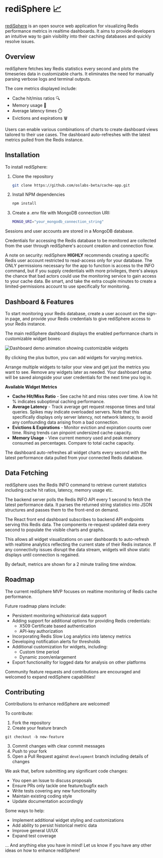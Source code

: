 # rediSphere 📈

[rediSphere](http://redisphere.com) is an open source web application for visualizing Redis performance metrics in realtime dashboards. It aims to provide developers an intuitive way to gain visibility into their caching databases and quickly resolve issues.

## Overview

rediSphere fetches key Redis statistics every second and plots the timeseries data in customizable charts. It eliminates the need for manually parsing verbose logs and terminal outputs.

The core metrics displayed include:

- Cache hit/miss ratios 🔍
- Memory usage 💾
- Average latency times ⏱️
- Evictions and expirations 🗑️

Users can enable various combinations of charts to create dashboard views tailored to their use cases. The dashboard auto-refreshes with the latest metrics pulled from the Redis instance.

## Installation

To install rediSphere:

1. Clone the repository

   ```bash
   git clone https://github.com/oslabs-beta/cache-app.git
   ```

2. Install NPM dependencies

   ```bash
   npm install
   ```

3. Create a .env file with MongoDB connection URI:

   ```bash
   MONGO_URI="your_mongodb_connection_string"
   ```

Sessions and user accounts are stored in a MongoDB database.

Credentials for accessing the Redis database to be monitored are collected from the user through rediSphere's account creation and connection flow.

A note on security: rediSphere **HIGHLY** recommends creating a specific Redis user account restricted to read-access only for your database. The ONLY permissions necessary for the app to function is access to the INFO command, but if you supply credentials with more privileges, there's always the chance that bad actors could use the monitoring service to gain access to your cache data. Be smart, and take the extra couple minutes to create a limited-permissions account to use specifically for monitoring.

## Dashboard & Features

To start monitoring your Redis database, create a user account on the sign-in page, and provide your Redis credentials to give rediSphere access to your Redis instance.

The main rediSphere dashboard displays the enabled performance charts in customizable widget boxes:

![Dashboard demo animation showing customizable widgets](http://redisphere.com/build/46419e73d9fcc27c5504bc0271ccd9e2.gif)

By clicking the plus button, you can add widgets for varying metrics.

Arrange multiple widgets to tailor your view and get just the metrics you want to see. Remove any widgets later as needed. Your dashboard setup will be saved alongside your user credentials for the next time you log in.

**Available Widget Metrics**

- **Cache Hit/Miss Ratio** - See cache hit and miss rates over time. A low hit % indicates suboptimal caching performance.
- **Average Latency** - Track average get request response times and total queries. Spikes may indicate overloaded servers. Note that this specifically displays only server latency, not network latency, to avoid any confounding data arising from a bad connection.
- **Evictions & Expirations** - Monitor eviction and expiration counts over time. Rising trends can pinpoint undersized cache capacity.
- **Memory Usage** - View current memory used and peak memory consumed as percentages. Compare to total cache capacity.

The dashboard auto-refreshes all widget charts every second with the latest performance data pulled from your connected Redis database.

## Data Fetching

rediSphere uses the Redis INFO command to retrieve current statistics including cache hit ratios, latency, memory usage etc.

The backend server polls the Redis INFO API every 1 second to fetch the latest performance data. It parses the returned string statistics into JSON structures and passes them to the front-end on demand.

The React front end dashboard subscribes to backend API endpoints serving this Redis data. The components re-request updated data every second to populate the visible charts and graphs.

This allows all widget visualizations on user dashboards to auto-refresh with realtime analytics reflecting the current state of their Redis instance. If any connectivity issues disrupt the data stream, widgets will show static displays until connection is regained.

By default, metrics are shown for a 2 minute trailing time window.

## Roadmap

The current rediSphere MVP focuses on realtime monitoring of Redis cache performance.

Future roadmap plans include:

- Persistent monitoring w/historical data support
- Adding support for additional options for providing Redis credentials:
  - X509 Certificate based authentication
  - API-key authorization
- Incorporating Redis Slow Log analytics into latency metrics
- Developing notification alerts for thresholds
- Additional customization for widgets, including:
  - Custom time period
  - Dynamic zoom/enlargement
- Export functionality for logged data for analysis on other platforms

Community feature requests and contributions are encouraged and welcomed to expand rediSphere capabilities!

## Contributing

Contributions to enhance rediSphere are welcomed!

To contribute:

1. Fork the repository
2. Create your feature branch

```
git checkout -b new-feature
```

3. Commit changes with clear commit messages
4. Push to your fork
5. Open a Pull Request against `development` branch including details of changes

We ask that, before submitting any significant code changes:

- You open an Issue to discuss proposals
- Ensure PRs only tackle one feature/bugfix each
- Write tests covering any new functionality
- Maintain existing coding style
- Update documentation accordingly

Some ways to help:

- Implement additional widget styling and customizations
- Add ability to persist historical metric data
- Improve general UI/UX
- Expand test coverage

... And anything else you have in mind! Let us know if you have any other ideas on how to enhance rediSphere!
